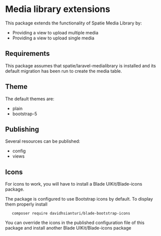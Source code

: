 # Media library extensions

This package extends the functionality of Spatie Media Library by:

- Providing a view to upload multiple media
- Providing a view to upload single media

## Requirements

This package assumes that spatie/laravel-medialibrary is installed 
and its default migration has been run to create the media table.

## Theme

The default themes are:
- plain
- bootstrap-5

## Publishing

Several resources can be published:
- config
- views

## Icons

For icons to work, you will have to install a Blade UIKit/Blade-icons package.

The package is configured to use Bootstrap icons by default. To display them properly install

```shell
   composer require davidhsianturi/blade-bootstrap-icons
```
You can override the icons in the published configuration file of this package and install another Blade UIKit/Blade-icons package


